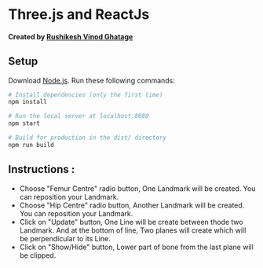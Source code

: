 # Three.js and ReactJs
#### Created by [Rushikesh Vinod Ghatage](https://www.linkedin.com/in/rushikesh-ghatage-477489222/)
## Setup
Download [Node.js](https://nodejs.org/en/download/).
Run these following commands:

``` bash
# Install dependencies (only the first time)
npm install

# Run the local server at localhost:8080
npm start

# Build for production in the dist/ directory
npm run build
```

## Instructions :
* Choose "Femur Centre" radio button, One Landmark will be created. You can reposition your Landmark.
* Choose "Hip Centre" radio button, Another Landmark will be created. You can reposition your Landmark.
* Click on "Update" button, One Line will be create between thode two Landmark.
     And at the bottom of line, Two planes will create which will be perpendicular to its Line.
* Click on "Show/Hide" button, Lower part of bone from the last plane will be clipped.